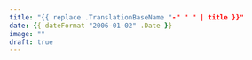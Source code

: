 ```yaml
---
title: "{{ replace .TranslationBaseName "-" " " | title }}"
date: {{ dateFormat "2006-01-02" .Date }}
image: ""
draft: true
---
```

